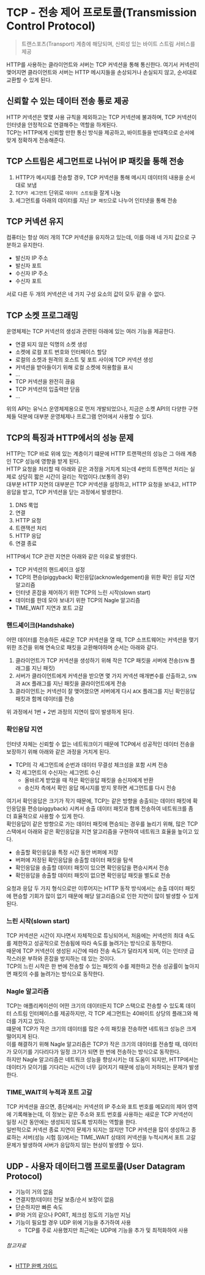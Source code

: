 # TCP - 전송 제어 프로토콜(Transmission Control Protocol)

> 트랜스포츠(Transport) 계층에 해당되며, 신뢰성 있는 바이트 스트림 서비스를 제공

HTTP를 사용하는 클라이언트와 서버는 TCP 커넥션을 통해 통신한다. 여기서 커넥션이 맺어지면 클라이언트와 서버는 HTTP 메시지들을 손상되거나 손실되지 않고, 순서대로 교환할 수 있게 된다.

## 신뢰할 수 있는 데이터 전송 통로 제공

HTTP 커넥션은 몇몇 사용 규칙을 제외하고는 TCP 커넥션에 불과하며, TCP 커넥션이 인터넷을 안정적으로 연결해주는 역할을 하게된다.  
TCP는 HTTP에게 신뢰할 만한 통신 방식을 제공하고, 바이트들을 반대쪽으로 순서에 맞게 정확하게 전송해준다.

## TCP 스트림은 세그먼트로 나뉘어 IP 패킷을 통해 전송

1. HTTP가 메시지를 전송할 경우, TCP 커넥션을 통해 메시지 데이터의 내용을 순서대로 보냄
2. `TCP가 세그먼트` 단위로 `데이터 스트림`을 잘게 나눔
3. 세그먼트를 아래의 데이터를 지닌 `IP 패킷`으로 나누어 인터넷을 통해 전송

## TCP 커넥션 유지

컴퓨터는 항상 여러 개의 TCP 커넥션을 유지하고 있는데, 이를 아래 네 가지 값으로 구분하고 유지한다.

- 발신자 IP 주소
- 발신자 포트
- 수신자 IP 주소
- 수신자 포트

서로 다른 두 개의 커넥션은 네 가지 구성 요소의 값이 모두 같을 수 없다.

## TCP 소켓 프로그래밍

운영체제는 TCP 커넥션의 생성과 관련된 아래에 있는 여러 기능을 제공한다.

- 연결 되지 않은 익명의 소켓 생성
- 소켓에 로컬 포트 번호와 인터페이스 할당
- 로컬의 소켓과 원격의 호스트 및 포트 사이에 TCP 커넥션 생성
- 커넥션을 받아들이기 위해 로컬 소켓에 허용함을 표시
- ...
- TCP 커넥션을 완전히 끊음
- TCP 커넥션의 입출력만 닫음
- ...

위의 API는 유닉스 운영체제용으로 먼저 개발되었으나, 지금은 소켓 API의 다양한 구현체들 덕분에 대부분 운영체제나 프로그램 언어에서 사용할 수 있다.

## TCP의 특징과 HTTP에서의 성능 문제

HTTP는 TCP 바로 위에 있는 계층이기 떄문에 HTTP 트랜잭션의 성능은 그 아래 계층인 TCP 성능에 영향을 받게 된다.  
HTTP 요청을 처리할 때 아래와 같은 과정을 거치게 되는데 4번의 트랜잭션 처리는 실제로 상당히 짧은 시간이 걸리는 작업이다.(보통의 경우)  
대부분 HTTP 지연의 대부분은 TCP 커넥션을 설정하고, HTTP 요청을 보내고, HTTP 응답을 받고, TCP 커넥션을 닫는 과정에서 발생한다.

1. DNS 룩업
2. 연결
3. HTTP 요청
4. 트랜잭션 처리
5. HTTP 응답
6. 연결 종료

HTTP에서 TCP 관련 지연은 아래와 같은 이유로 발생한다.

- TCP 커넥션의 핸드셰이크 설정
- TCP의 편승(piggyback) 확인응답(acknowledgement)을 위한 확인 응답 지연 알고리즘
- 인터넷 혼잡을 제어하기 위한 TCP의 느린 시작(slown start)
- 데이터를 한데 모아 보내기 위한 TCP의 Nagle 알고리즘
- TIME_WAIT 지연과 포트 고갈

### 핸드셰이크(Handshake)

어떤 데이터를 전송하든 새로운 TCP 커넥션을 열 때, TCP 소프트웨어는 커넥션을 맺기 위한 조건을 위해 연속으로 패킷을 교환해야하며 순서는 아래와 같다.

1. 클라이언트가 TCP 커넥션을 생성하기 위해 작은 TCP 패킷을 서버에 전송(`SYN` 플래그를 지닌 패킷)
2. 서버가 클라이언트에게 커넥션을 받으면 몇 가지 커넥션 매개변수를 산출하고, `SYN`과 `ACK` 플래그를 지닌 패킷을 클라이언트에게 전송
3. 클라이언트는 커넥션이 잘 맺어졌으면 서버에게 다시 `ACK` 플래그를 지닌 확인응답 패킷과 함께 데이터를 전송

위 과정에서 1번 + 2번 과정의 지연이 많이 발생하게 된다.

### 확인응답 지연

인터넷 자체는 신뢰할 수 없는 네트워크이기 때문에 TCP에서 성공적인 데이터 전송을 보장하기 위해 아래와 같은 과정을 거치게 된다.

- TCP의 각 세그먼트에 순번과 데이터 무결성 체크섬을 포함 시켜 전송
- 각 세그먼트의 수신자는 세그먼트 수신
    - 올바르게 받았을 때 작은 확인응답 패킷을 송신자에게 반환
    - 송신자 측에서 확인 응답 메시지를 받지 못하면 세그먼트를 다시 전송

여기서 확인응답은 크기가 작기 때문에, TCP는 같은 방향을 송출되는 데이터 패킷에 확인응답을 편승(piggyback) 시켜서 송출 데이터 패킷과 함께 전송하여 네트워크를 좀 더 효율적으로 사용할 수 있게 한다.  
확인응답이 같은 방향으로 가는 데이터 패킷에 편승되는 경우를 늘리기 위해, 많은 TCP 스택에서 아래와 같은 확인응답을 지연 알고리즘을 구현하여 네트워크 효율을 높이고 있다.

- 송출할 확인응답을 특정 시간 동안 버퍼에 저장
- 버퍼에 저장된 확인응답을 송출할 데이터 패킷을 탐색
- 확인응답을 송출할 데이터 패킷이 있으면 확인응답을 편승시켜서 전송
- 확인응답을 송출할 데이터 패킷이 없으면 확인응답 패킷을 별도로 전송

요청과 응답 두 가지 형식으로만 이루어지는 HTTP 동작 방식에서는 송출 데이터 패킷에 편승할 기회가 많이 없기 때문에 해당 알고리즘으로 인한 지연이 많이 발생할 수 있게된다.

### 느린 시작(slown start)

TCP 커넥션은 시간이 지나면서 자체적으로 튜닝되어서, 처음에는 커넥션의 최대 속도를 제한하고 성공적으로 전송됨에 따라 속도를 늘려가는 방식으로 동작한다.  
때문에 TCP 커넥션이 생성된 시간에 따라 전송 속도가 달라지게 되며, 이는 인터넷 급작스러운 부하와 혼잡을 방지하는 데 있는 것이다.  
TCP의 느린 시작은 한 번에 전송할 수 있는 패킷의 수를 제한하고 전송 성공률이 높아지면 패킷의 수를 늘려가는 방식으로 동작한다.

### Nagle 알고리즘

TCP는 애플리케이션이 어떤 크기의 데이터든지 TCP 스택으로 전송할 수 있도록 데이터 스트림 인터페이스를 제공하지만, 각 TCP 세그먼트는 40바이트 상당의 플래그와 헤더를 가지고 있다.  
떄문에 TCP가 작은 크기의 데이터를 많은 수의 패킷을 전송하면 네트워크 성능은 크게 떨어지게 된다.  
이를 해결하기 위해 Nagle 알고리즘은 TCP가 작은 크기의 데이터를 전송할 때, 데이터가 모이기를 기다리다가 일정 크기가 되면 한 번에 전송하는 방식으로 동작한다.  
하지만 Nagle 알고리즘은 네트워크 성능을 향상시키는 데 도움이 되지만, HTTP에서는 데이터가 모이기를 기다리는 시간이 너무 길어지기 때문에 성능이 저하되는 문제가 발생한다.

### TIME_WAIT의 누적과 포트 고갈

TCP 커넥션을 끊으면, 종단에서는 커넥션의 IP 주소와 포트 번호를 메모리의 제어 영역에 기록해놓는데, 이 정보는 같은 주소와 포트 번호를 사용하는 새로운 TCP 커넥션이 일정 시간 동안에는 생성되지 않도록
방지하는 역할을 한다.  
일반적으로 커넥션 종료 지연이 문제가 되지는 않지만 TCP 커넥션을 많이 생성하고 종료하는 서버(성능 시험 등)에서는 TIME_WAIT 상태의 커넥션을 누적시켜서 포트 고갈 문제가 발생하여 서버가 응답하지 않는
현상이 발생할 수 있다.

## UDP - 사용자 데이터그램 프로토콜(User Datagram Protocol)

- 기능이 거의 없음
- 연결지향/데이터 전달 보증/순서 보장이 없음
- 단순하지만 빠른 속도
- IP와 거의 같으나 PORT, 체크섬 정도의 기능만 지님
- 기능이 필요할 경우 UDP 위에 기능을 추가하여 사용
    - TCP를 주로 사용했지만 최근에는 UDP에 기능을 추가 및 최적화하여 사용

###### 참고자료

- [HTTP 완벽 가이드](https://www.aladin.co.kr/shop/wproduct.aspx?ItemId=294437345)